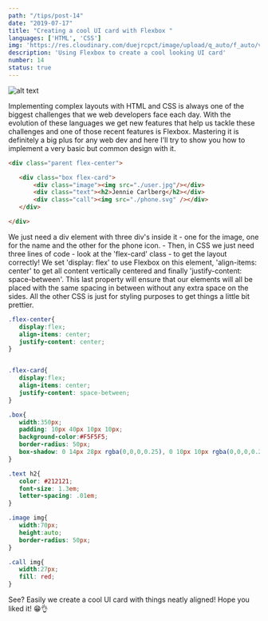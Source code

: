 ```yaml
---
path: "/tips/post-14"
date: "2019-07-17"
title: "Creating a cool UI card with Flexbox "
languages: ['HTML', 'CSS']
img: 'https://res.cloudinary.com/duejrcpct/image/upload/q_auto/f_auto/v1586628141/tips/14-1_vtdihc.jpg'
description: 'Using Flexbox to create a cool looking UI card'
number: 14
status: true
---
```


![alt text](https://res.cloudinary.com/duejrcpct/image/upload/q_auto/f_auto/v1586628169/tips/14-2_s5wdzo.jpg "Card with flexbox")

Implementing complex layouts with HTML and CSS is always one of the biggest challenges that we web developers face each day. With the evolution of these languages we get new features that help us tackle these challenges and one of those recent features is Flexbox. Mastering it is definitely a big plus for any web dev and here I'll try to show you how to implement a very basic but common design with it.

 ```html
<div class="parent flex-center">

    <div class="box flex-card">
        <div class="image"><img src="./user.jpg"/></div>
        <div class="text"><h2>Jennie Carlberg</h2></div>
        <div class="call"><img src="./phone.svg" /></div>
    </div>

</div>
 ```

We just need a div element with three div's inside it - one for the image, one for the name and the other for the phone icon. -
Then, in CSS we just need three lines of code - look at the 'flex-card' class - to get the layout correctly! We set 'display: flex' to use Flexbox on this element, 'align-items: center' to get all content vertically centered and finally 'justify-content: space-between'. This last property will ensure that our elements will all be placed with the same spacing in between without any extra space on the sides.
All the other CSS is just for styling purposes to get things a little bit prettier.


 ```css
.flex-center{
    display:flex;
    align-items: center;
    justify-content: center;
}


.flex-card{
    display:flex;
    align-items: center;
    justify-content: space-between;
}

.box{
    width:350px;
    padding: 10px 40px 10px 10px;
    background-color:#F5F5F5;
    border-radius: 50px;
    box-shadow: 0 14px 28px rgba(0,0,0,0.25), 0 10px 10px rgba(0,0,0,0.22);
}

.text h2{
    color: #212121;
    font-size: 1.3em;
    letter-spacing: .01em;
}

.image img{
    width:70px;
    height:auto;
    border-radius: 50px;
}

.call img{
    width:27px;
    fill: red;
}

 ```  
See? Easily we create a cool UI card with things neatly aligned!
Hope you liked it! 😁👌